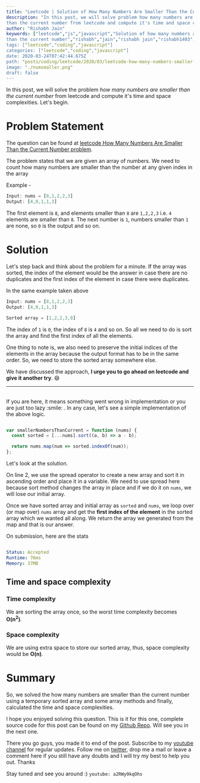 ```yaml
---
title: "Leetcode | Solution of How Many Numbers Are Smaller Than the Current Number in JavaScript"
description: "In this post, we will solve problem how many numbers are smaller
than the current number from leetcode and compute it's time and space complexities. Let's begin."
author: "Rishabh Jain"
keywords: ["leetcode","js","javascript","Solution of how many numbers are smaller
than the current number","rishabh","jain","rishabh jain","rishabh1403","blog","competitive","coding","programming","tech","technology", interview", "interview questions"]
tags: ["leetcode","coding","javascript"]
categories: ["leetcode","coding","javascript"]
date: 2020-03-24T07:42:44.675Z
path: "posts/coding/leetcode/2020/03/leetcode-how-many-numbers-smaller-than-current-number"
image: "./numsmaller.png"
draft: false
---
```


In this post, we will solve the problem *how many numbers are smaller
than the current number* from leetcode and compute it's time and space complexities. Let's begin.
<!--more-->

# Problem Statement
The question can be found at [leetcode How Many Numbers Are Smaller Than the Current Number problem](https://leetcode.com/problems/how-many-numbers-are-smaller-than-the-current-number/).

The problem states that we are given an array of numbers. We need to count how
many numbers are smaller than the number at any given index in the array

Example - 

```js
Input: nums = [8,1,2,2,3]
Output: [4,0,1,1,3]
```

The first element is `8`, and elements smaller than `8` are `1,2,2,3` i.e. `4` elements are
smaller than `8`. The next number is `1`, numbers smaller than `1` are none, so `0` is the
output and so on.


# Solution

Let's step back and think about the problem for a minute. If the array was
sorted, the index of the element would be the answer in case there are no
duplicates and the first index of the element in case there were duplicates. 

In the same example taken above

```js
Input: nums = [8,1,2,2,3]
Output: [4,0,1,1,3]

Sorted array = [1,2,2,3,8]
```

The index of `1` is `0`, the index of `8` is `4` and so on. So all we need to do is sort the
array and find the first index of all the elements. 

One thing to note is, we also need to preserve the initial indices of the elements
in the array because the output format has to be in the same order. So, we need to
store the sorted array somewhere else.

We have discussed the approach, **I urge you to go ahead on leetcode and give it another try**. :smile:

<hr />
<br />
If you are here, it means something went wrong in implementation or you are just too lazy :smile: . In any case, let's see a simple implementation of the above logic.

```js

var smallerNumbersThanCurrent = function (nums) {
  const sorted = [...nums].sort((a, b) => a - b);

  return nums.map(num => sorted.indexOf(num));
};

```

Let's look at the solution.

On line 2, we use the spread operator to create a new array and sort it in ascending
order and place it in a variable. We need to use spread here because sort
method changes the array in place and if we do it on `nums`, we will lose our
initial array.

Once we have sorted array and initial array as `sorted` and `nums`, we loop over (or
map over) `nums` array and get the **first index of the element** in the sorted array
which we wanted all along. We return the array we generated from the map and that
is our answer.

On submission, here are the stats


```yaml

Status: Accepted
Runtime: 76ms
Memory: 37MB

```

## Time and space complexity

### Time complexity

We are sorting the array once, so the worst time complexity becomes **O(n<sup>2</sup>)**.

### Space complexity

We are using extra space to store our sorted array, thus, space
complexity would be **O(n)**.

# Summary

So, we solved the how many numbers are smaller
than the current number using a temporary sorted array and some array methods and finally, calculated the time and space complexities.

I hope you enjoyed solving this question. This is it for this one, complete source code for this post can be found on my [Github Repo](https://github.com/rishabh1403/leetcode-javascript-solutions). Will see you in the next one.

There you go guys, you made it to end of the post.  Subscribe to my [youtube channel](https://www.youtube.com/rishabh1403) for regular updates. Follow me on [twitter](https://www.twitter.com/rishabhjain1403), drop me a mail or leave a comment here if you still have any doubts and I will try my best to help you out. Thanks

Stay tuned and see you around :)
`youtube: a2RWy9kqOhs`